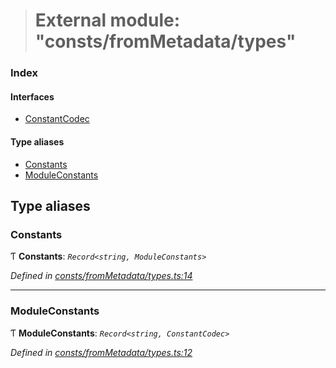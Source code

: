 > # External module: "consts/fromMetadata/types"

### Index

#### Interfaces

* [ConstantCodec](../interfaces/_consts_frommetadata_types_.constantcodec.md)

#### Type aliases

* [Constants](_consts_frommetadata_types_.md#constants)
* [ModuleConstants](_consts_frommetadata_types_.md#moduleconstants)

## Type aliases

###  Constants

Ƭ **Constants**: *`Record<string, ModuleConstants>`*

*Defined in [consts/fromMetadata/types.ts:14](https://github.com/polkadot-js/api/blob/3b339a2/packages/api-metadata/src/consts/fromMetadata/types.ts#L14)*

___

###  ModuleConstants

Ƭ **ModuleConstants**: *`Record<string, ConstantCodec>`*

*Defined in [consts/fromMetadata/types.ts:12](https://github.com/polkadot-js/api/blob/3b339a2/packages/api-metadata/src/consts/fromMetadata/types.ts#L12)*